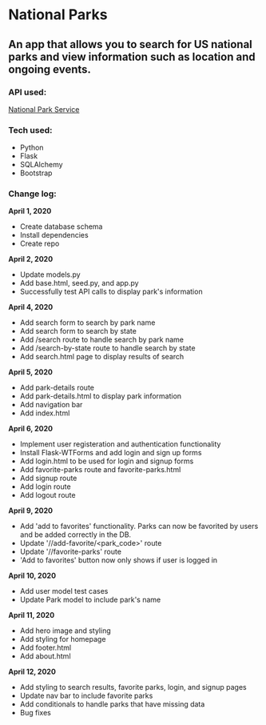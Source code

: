 # National Parks
## An app that allows you to search for US national parks and view information such as location and ongoing events. 

### API used: 
[National Park Service](https://www.nps.gov/subjects/developer/index.htm) 

### Tech used: 
- Python
- Flask
- SQLAlchemy
- Bootstrap 

### Change log: 

**April 1, 2020**
- Create database schema 
- Install dependencies 
- Create repo
  
**April 2, 2020**
- Update models.py
- Add base.html, seed.py, and app.py
- Successfully test API calls to display park's information 

**April 4, 2020**
- Add search form to search by park name
- Add search form to search by state
- Add /search route to handle search by park name
- Add /search-by-state route to handle search by state
- Add search.html page to display results of search

**April 5, 2020**
- Add park-details route 
- Add park-details.html to display park information
- Add navigation bar
- Add index.html

**April 6, 2020**
- Implement user registeration and authentication functionality
- Install Flask-WTForms and add login and sign up forms 
- Add login.html to be used for login and signup forms 
- Add favorite-parks route and favorite-parks.html
- Add signup route
- Add login route
- Add logout route 

**April 9, 2020**
- Add 'add to favorites' functionality. Parks can now be favorited by users and be added 
  correctly in the DB.
- Update '/<username>/add-favorite/<park_code>' route
- Update '/<username>/favorite-parks' route
- 'Add to favorites' button now only shows if user is logged in

**April 10, 2020**
- Add user model test cases
- Update Park model to include park's name 
  
**April 11, 2020**
- Add hero image and styling
- Add styling for homepage
- Add footer.html
- Add about.html 

**April 12, 2020**
- Add styling to search results, favorite parks, login, and signup pages 
- Update nav bar to include favorite parks 
- Add conditionals to handle parks that have missing data 
- Bug fixes 